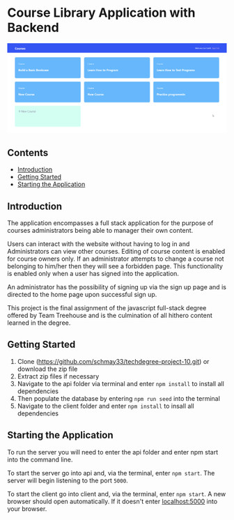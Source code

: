 # Course Library Application with Backend

![](images/ScreenshotHomepage.png)

## Contents
* [Introduction](https://github.com/coonsat/project-10-techdegree#introduction)
* [Getting Started](https://github.com/coonsat/project-10-techdegree#getting-started)
* [Starting the Application](https://github.com/coonsat/project-10-techdegree#starting-the-application)


## Introduction
The application encompasses a full stack application for the purpose of courses administrators being able to manager their own content. 

Users can interact with the website without having to log in and Administrators can view other courses. Editing of course content is enabled for course owners only. If an administrator attempts to change a course not belonging to him/her then they will see a forbidden page. This functionality is enabled only when a user has signed into the application. 

An administrator has the possibility of signing up via the sign up page and is directed to the home page upon successful sign up. 

This project is the final assignment of the javascript full-stack degree offered by Team Treehouse and is the culmination of all hithero content learned in the degree. 

## Getting Started
1. Clone (https://github.com/schmay33/techdegree-project-10.git) or download the zip file
2. Extract zip files if necessary
3. Navigate to the api folder via terminal and enter `npm install` to install all dependencies
4. Then populate the database by entering `npm run seed` into the terminal
5. Navigate to the client folder and enter `npm install` to insall all dependencies

## Starting the Application
To run the server you will need to enter the api folder and enter npm start into the command line.

To start the server go into api and, via the terminal, enter `npm start`. The server will begin listening to the port `5000`.

To start the client go into client and, via the terminal, enter `npm start`. A new browser should open automatically. If it doesn't enter [localhost:5000](localhost:5000) into your browser.
